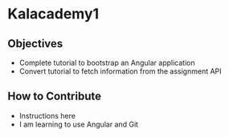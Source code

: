 # Kalacademy1

## Objectives
- Complete tutorial to bootstrap an Angular   application
- Convert tutorial to fetch information from the assignment  API

## How to Contribute
- Instructions here
- I am learning to use Angular and Git
